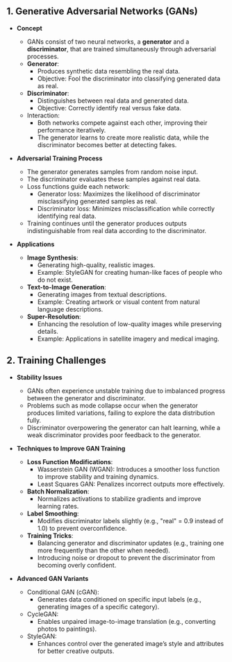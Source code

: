 
## 1. Generative Adversarial Networks (GANs)

- **Concept**
  - GANs consist of two neural networks, a **generator** and a **discriminator**, that are trained simultaneously through adversarial processes.
  - **Generator**:
    - Produces synthetic data resembling the real data.
    - Objective: Fool the discriminator into classifying generated data as real.
  - **Discriminator**:
    - Distinguishes between real data and generated data.
    - Objective: Correctly identify real versus fake data.
  - Interaction:
    - Both networks compete against each other, improving their performance iteratively.
    - The generator learns to create more realistic data, while the discriminator becomes better at detecting fakes.

- **Adversarial Training Process**
  - The generator generates samples from random noise input.
  - The discriminator evaluates these samples against real data.
  - Loss functions guide each network:
    - Generator loss: Maximizes the likelihood of discriminator misclassifying generated samples as real.
    - Discriminator loss: Minimizes misclassification while correctly identifying real data.
  - Training continues until the generator produces outputs indistinguishable from real data according to the discriminator.

- **Applications**
  - **Image Synthesis**:
    - Generating high-quality, realistic images.
    - Example: StyleGAN for creating human-like faces of people who do not exist.
  - **Text-to-Image Generation**:
    - Generating images from textual descriptions.
    - Example: Creating artwork or visual content from natural language descriptions.
  - **Super-Resolution**:
    - Enhancing the resolution of low-quality images while preserving details.
    - Example: Applications in satellite imagery and medical imaging.

## 2. Training Challenges

- **Stability Issues**
  - GANs often experience unstable training due to imbalanced progress between the generator and discriminator.
  - Problems such as mode collapse occur when the generator produces limited variations, failing to explore the data distribution fully.
  - Discriminator overpowering the generator can halt learning, while a weak discriminator provides poor feedback to the generator.

- **Techniques to Improve GAN Training**
  - **Loss Function Modifications**:
    - Wasserstein GAN (WGAN): Introduces a smoother loss function to improve stability and training dynamics.
    - Least Squares GAN: Penalizes incorrect outputs more effectively.
  - **Batch Normalization**:
    - Normalizes activations to stabilize gradients and improve learning rates.
  - **Label Smoothing**:
    - Modifies discriminator labels slightly (e.g., "real" = 0.9 instead of 1.0) to prevent overconfidence.
  - **Training Tricks**:
    - Balancing generator and discriminator updates (e.g., training one more frequently than the other when needed).
    - Introducing noise or dropout to prevent the discriminator from becoming overly confident.

- **Advanced GAN Variants**
  - Conditional GAN (cGAN):
    - Generates data conditioned on specific input labels (e.g., generating images of a specific category).
  - CycleGAN:
    - Enables unpaired image-to-image translation (e.g., converting photos to paintings).
  - StyleGAN:
    - Enhances control over the generated image’s style and attributes for better creative outputs.
